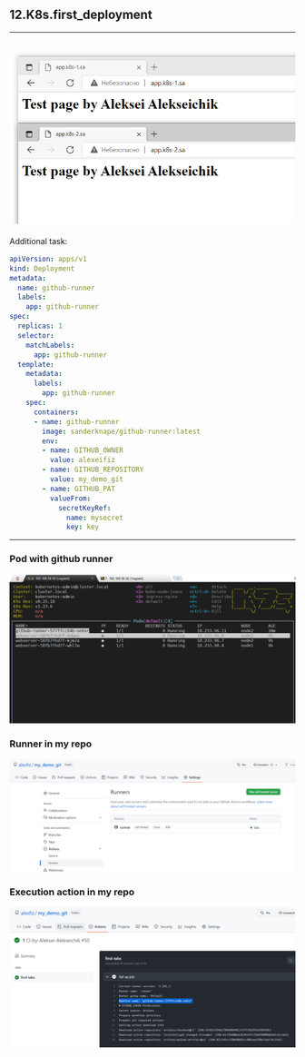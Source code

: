 ## 12.K8s.first_deployment
---
![mypage](mypage.png)
---
Additional task:

``` yaml
apiVersion: apps/v1
kind: Deployment
metadata:
  name: github-runner
  labels:
    app: github-runner
spec:
  replicas: 1
  selector:
    matchLabels:
      app: github-runner
  template:
    metadata:
      labels:
        app: github-runner
    spec:
      containers:
      - name: github-runner
        image: sanderknape/github-runner:latest
        env:
        - name: GITHUB_OWNER
          value: alexeifiz
        - name: GITHUB_REPOSITORY
          value: my_demo_git
        - name: GITHUB_PAT 
          valueFrom:
            secretKeyRef:
              name: mysecret
              key: key
```
---
### Pod with github runner
![runner](k9srunner.png)
### Runner in my repo
![myreporunner](myrepo_runner.png)
### Execution action in my repo
![myreporunner](myrepo_actionrun.png)
